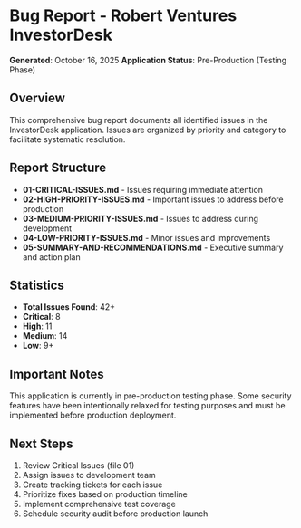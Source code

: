 # Bug Report - Robert Ventures InvestorDesk
**Generated**: October 16, 2025
**Application Status**: Pre-Production (Testing Phase)

## Overview
This comprehensive bug report documents all identified issues in the InvestorDesk application. Issues are organized by priority and category to facilitate systematic resolution.

## Report Structure
- **01-CRITICAL-ISSUES.md** - Issues requiring immediate attention
- **02-HIGH-PRIORITY-ISSUES.md** - Important issues to address before production
- **03-MEDIUM-PRIORITY-ISSUES.md** - Issues to address during development
- **04-LOW-PRIORITY-ISSUES.md** - Minor issues and improvements
- **05-SUMMARY-AND-RECOMMENDATIONS.md** - Executive summary and action plan

## Statistics
- **Total Issues Found**: 42+
- **Critical**: 8
- **High**: 11
- **Medium**: 14
- **Low**: 9+

## Important Notes
This application is currently in pre-production testing phase. Some security features have been intentionally relaxed for testing purposes and must be implemented before production deployment.

## Next Steps
1. Review Critical Issues (file 01)
2. Assign issues to development team
3. Create tracking tickets for each issue
4. Prioritize fixes based on production timeline
5. Implement comprehensive test coverage
6. Schedule security audit before production launch
